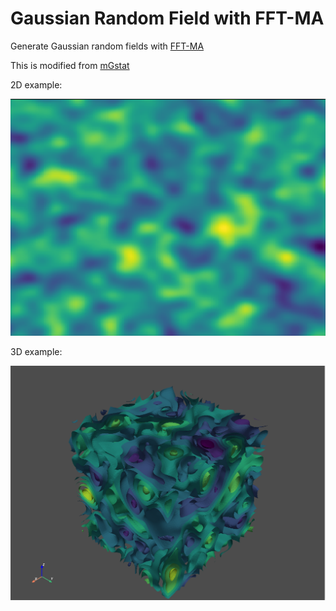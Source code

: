 # Gaussian Random Field with FFT-MA

Generate Gaussian random fields with [FFT-MA](https://link.springer.com/article/10.1023/A:1007542406333)

This is modified from [mGstat](https://github.com/cultpenguin/mGstat)

2D example:

![2D random field](figures/random_field_2d.png)

3D example:

![3D random field](figures/random_field_3d.png)


